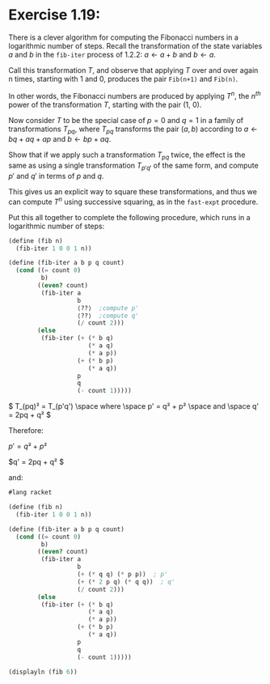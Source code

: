# Exercise 1.19: 
There is a clever algorithm for computing the Fibonacci numbers in a logarithmic number of steps. Recall the transformation of the state variables $a$ and $b$ in the `fib-iter` process of 1.2.2: $a←a+b$ and $b←a$.

Call this transformation $T$, and observe that applying $T$ over and over again n times, starting with 1 and 0, produces the pair `Fib(n+1)` and `Fib(n)`. 

In other words, the Fibonacci numbers are produced by applying $T^n$, the $n^{th}$ power of the transformation $T$, starting with the pair (1, 0). 

Now consider $T$ to be the special case of $p=0$ and $q=1$ in a family of transformations $T_{pq}$, where $T_{pq}$ transforms the pair $(a,b)$ according to $a←bq+aq+ap$ and $b←bp+aq$. 

Show that if we apply such a transformation $T_{pq}$ twice, the effect is the same as using a single transformation $T_{p′q′}$ of the same form, and compute $p′$ and $q′$ in terms of $p$ and $q$. 

This gives us an explicit way to square these transformations, and thus we can compute $T^n$ using successive squaring, as in the `fast-expt` procedure.

Put this all together to complete the following procedure, which runs in a logarithmic number of steps:


```scheme
(define (fib n)
  (fib-iter 1 0 0 1 n))

(define (fib-iter a b p q count)
  (cond ((= count 0) 
         b)
        ((even? count)
         (fib-iter a
                   b
                   ⟨??⟩  ;compute p'
                   ⟨??⟩  ;compute q'
                   (/ count 2)))
        (else 
         (fib-iter (+ (* b q) 
                      (* a q) 
                      (* a p))
                   (+ (* b p) 
                      (* a q))
                   p
                   q
                   (- count 1)))))
```

$   T_(pq)² = T_(p'q') \space where \space p' = q² + p² \space and \space q' = 2pq + q² $

Therefore:

$p' = q² + p²$

$q' = 2pq + q² $

and:

```scheme
#lang racket

(define (fib n)
  (fib-iter 1 0 0 1 n))

(define (fib-iter a b p q count)
  (cond ((= count 0) 
         b)
        ((even? count)
         (fib-iter a
                   b
                   (+ (* q q) (* p p))  ; p'
                   (+ (* 2 p q) (* q q))  ; q'
                   (/ count 2)))
        (else 
         (fib-iter (+ (* b q) 
                      (* a q) 
                      (* a p))
                   (+ (* b p) 
                      (* a q))
                   p
                   q
                   (- count 1)))))

(displayln (fib 6))
```